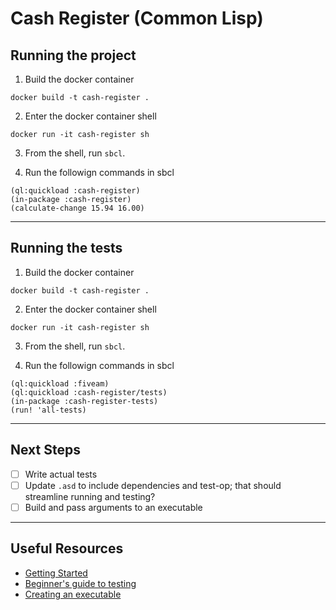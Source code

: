 # Cash Register (Common Lisp)

## Running the project

1. Build the docker container

```
docker build -t cash-register .
```

2. Enter the docker container shell

```
docker run -it cash-register sh
```

3. From the shell, run `sbcl`.

4. Run the followign commands in sbcl

```sbcl
(ql:quickload :cash-register)
(in-package :cash-register)
(calculate-change 15.94 16.00)
```

---

## Running the tests

1. Build the docker container

```
docker build -t cash-register .
```

2. Enter the docker container shell

```
docker run -it cash-register sh
```

3. From the shell, run `sbcl`.

4. Run the followign commands in sbcl

``` sbcl
(ql:quickload :fiveam)
(ql:quickload :cash-register/tests)
(in-package :cash-register-tests)
(run! 'all-tests)
```
---
## Next Steps

- [ ] Write actual tests
- [ ] Update `.asd` to include dependencies and test-op; that should streamline running and testing?
- [ ] Build and pass arguments to an executable

---

## Useful Resources

- [Getting Started](https://lispcookbook.github.io/cl-cookbook/getting-started.html)
- [Beginner's guide to testing](https://turtleware.eu/posts/Tutorial-Working-with-FiveAM.html)
- [Creating an executable](https://lispcookbook.github.io/cl-cookbook/scripting.html)